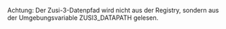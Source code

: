 Achtung: Der Zusi-3-Datenpfad wird nicht aus der Registry, sondern aus der Umgebungsvariable ZUSI3_DATAPATH gelesen.
